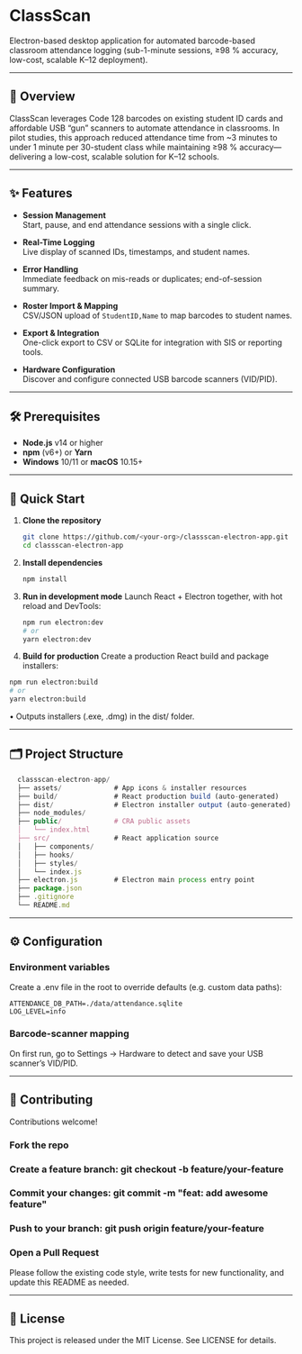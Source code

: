 # ClassScan

Electron-based desktop application for automated barcode-based classroom attendance logging (sub-1-minute sessions, ≥98 % accuracy, low-cost, scalable K–12 deployment).

---

## 📖 Overview

ClassScan leverages Code 128 barcodes on existing student ID cards and affordable USB “gun” scanners to automate attendance in classrooms. In pilot studies, this approach reduced attendance time from ~3 minutes to under 1 minute per 30-student class while maintaining ≥98 % accuracy—delivering a low-cost, scalable solution for K–12 schools.

---

## ✨ Features

- **Session Management**  
  Start, pause, and end attendance sessions with a single click.

- **Real-Time Logging**  
  Live display of scanned IDs, timestamps, and student names.

- **Error Handling**  
  Immediate feedback on mis-reads or duplicates; end-of-session summary.

- **Roster Import & Mapping**  
  CSV/JSON upload of `StudentID,Name` to map barcodes to student names.

- **Export & Integration**  
  One-click export to CSV or SQLite for integration with SIS or reporting tools.

- **Hardware Configuration**  
  Discover and configure connected USB barcode scanners (VID/PID).

---

## 🛠 Prerequisites

- **Node.js** v14 or higher  
- **npm** (v6+) or **Yarn**  
- **Windows** 10/11 or **macOS** 10.15+  

---

## 🚀 Quick Start

1. **Clone the repository**  
   ```bash
   git clone https://github.com/<your-org>/classscan-electron-app.git
   cd classscan-electron-app
   ```

2. **Install dependencies**
   ```bash
   npm install
   ```

3. **Run in development mode**
Launch React + Electron together, with hot reload and DevTools:
   ```bash
   npm run electron:dev
   # or
   yarn electron:dev
   ```

4. **Build for production**
Create a production React build and package installers:
  ```bash
  npm run electron:build
  # or
  yarn electron:build
  ```

• Outputs installers (.exe, .dmg) in the dist/ folder.

---

## 🗂 Project Structure
  ```javascript
    classscan-electron-app/
    ├── assets/             # App icons & installer resources
    ├── build/              # React production build (auto-generated)
    ├── dist/               # Electron installer output (auto-generated)
    ├── node_modules/       
    ├── public/             # CRA public assets
    │   └── index.html
    ├── src/                # React application source
    │   ├── components/
    │   ├── hooks/
    │   ├── styles/
    │   └── index.js
    ├── electron.js         # Electron main process entry point
    ├── package.json
    ├── .gitignore
    └── README.md
  ```

---

## ⚙️ Configuration

### Environment variables
Create a .env file in the root to override defaults (e.g. custom data paths):

```env
ATTENDANCE_DB_PATH=./data/attendance.sqlite
LOG_LEVEL=info
```

### Barcode-scanner mapping
On first run, go to Settings → Hardware to detect and save your USB scanner’s VID/PID.

---

## 🤝 Contributing 
Contributions welcome!

### Fork the repo

### Create a feature branch: git checkout -b feature/your-feature

### Commit your changes: git commit -m "feat: add awesome feature"

### Push to your branch: git push origin feature/your-feature

### Open a Pull Request

Please follow the existing code style, write tests for new functionality, and update this README as needed.

---

## 📄 License
This project is released under the MIT License. See LICENSE for details.
